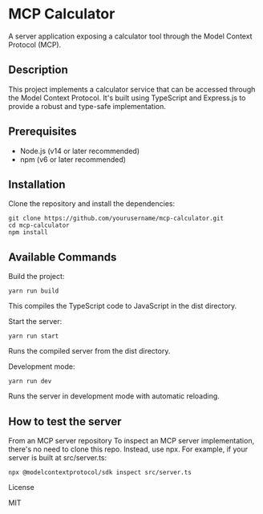 # MCP Calculator

A server application exposing a calculator tool through the Model Context Protocol (MCP).

## Description

This project implements a calculator service that can be accessed through the Model Context Protocol. It's built using TypeScript and Express.js to provide a robust and type-safe implementation.

## Prerequisites

- Node.js (v14 or later recommended)
- npm (v6 or later recommended)

## Installation

Clone the repository and install the dependencies:

```
git clone https://github.com/yourusername/mcp-calculator.git
cd mcp-calculator
npm install
```

## Available Commands

Build the project:

```
yarn run build
```

This compiles the TypeScript code to JavaScript in the dist directory.

Start the server:

```
yarn run start
```

Runs the compiled server from the dist directory.

Development mode:

```
yarn run dev
```

Runs the server in development mode with automatic reloading.

## How to test the server

From an MCP server repository
To inspect an MCP server implementation, there's no need to clone this repo. Instead, use npx. For example, if your server is built at src/server.ts:

```
npx @modelcontextprotocol/sdk inspect src/server.ts
```

License

MIT
